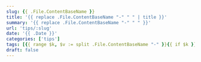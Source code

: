 ```yaml
---
slug: {{ .File.ContentBaseName }}
title: '{{ replace .File.ContentBaseName "-" " " | title }}'
summary: '{{ replace .File.ContentBaseName "-" " " }}'
url: 'tips/:slug'
date: '{{ .Date }}'
categories: ['tips']
tags: [{{ range $k, $v := split .File.ContentBaseName "-" }}{{ if $k }},{{ end }}'{{ $v }}'{{ end }}]
draft: false
---
```

